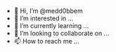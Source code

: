 - 👋 Hi, I’m @medd0bbem
- 👀 I’m interested in ...
- 🌱 I’m currently learning ...
- 💞️ I’m looking to collaborate on ...
- 📫 How to reach me ...

<!---
medd0bbem/medd0bbem is a ✨ special ✨ repository because its `README.md` (this file) appears on your GitHub profile.
You can click the Preview link to take a look at your changes.
--->
